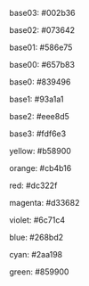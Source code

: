 base03:    #002b36

base02:    #073642

base01:    #586e75

base00:    #657b83

base0:     #839496

base1:     #93a1a1

base2:     #eee8d5

base3:     #fdf6e3

yellow:    #b58900

orange:    #cb4b16

red:       #dc322f

magenta:   #d33682

violet:    #6c71c4

blue:      #268bd2

cyan:      #2aa198

green:     #859900
